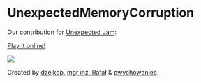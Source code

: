 # UnexpectedMemoryCorruption

Our contribution for [Unexpected Jam](https://itch.io/jam/unexpectedjam):

[Play it online!](https://dzejkop.itch.io/unexpected-memory-corruption)

![](https://img.itch.zone/aW1hZ2UvNzU0MDkxLzQyMjc4NDAucG5n/original/wAo1J0.png)

Created by
[dzejkop](https://github.com/Dzejkop),
[mgr inż. Rafał](https://github.com/mgr-inz-rafal) &
[pwychowaniec](https://github.com/Patryk27).
